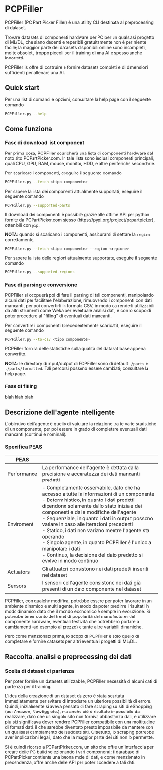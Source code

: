 
# PCPFiller

PCPFiller (PC Part Picker Filler) è una utility CLI destinata al preprocessing di dataset.

Trovare datasets di componenti hardware per PC per un qualsiasi progetto di ML/DL, che siano decenti e reperibili gratuitamente non è per niente facile; la maggior parte dei datasets disponibili online sono incompleti, molto obsoleti, troppo piccoli per il training di una AI e spesso anche incorretti.

PCPFiller is offre di costruire e fornire datasets completi e di dimensioni sufficienti per allenare una AI.

## Quick start

Per una list di comandi e opzioni, consultare la help page con il seguente comando

```bash
PCPFiller.py --help
```

## Come funziona

### Fase di download list component

Per prima cosa, PCPFiller scaricherà una lista di componenti hardware dal noto sito PCPartPicker.com.
In tale lista sono inclusi componenti principali, quali CPU, GPU, RAM, mouse, monitor, HDD, e altre periferiche secondarie.

Per scaricare i componenti, eseguire il seguente comando

```bash
PCPFiller.py --fetch <tipo componente>
```

Per sapere la lista dei componenti attualmente supportati, eseguire il seguente comando

```bash
PCPFiller.py --supported-parts
```

Il download dei componenti è possibile grazie alle ottime API per python fornite da PCPartPicker.com stesso (<https://pypi.org/project/pcpartpicker>), ottenibili con `pip`.

**NOTA**: quando si scaricano i componenti, assicurarsi di settare la `region` correttamente.

```bash
PCPFiller.py --fetch <tipo componente> --region <regione>
```

Per sapere la lista delle regioni attualmente supportate, eseguire il seguente comando

```bash
PCPFiller.py --supported-regions
```

### Fase di parsing e conversione

PCPFiller si occpuerà poi di fare il parsing di tali componenti, manipolando alcuni dati per facilitare l'elaborazione, rimuovendo i componenti con dati mancanti, per poi convertirli in formato CSV, in modo da renderli utilizzabili da altri strumenti come Weka per eventuale analisi dati, e con lo scopo di poter procedere al "filling" di eventuali dati mancanti.

Per convertire i componenti (precedentemente scaricati), eseguire il seguente comando

```bash
PCPFiller.py --to-csv <tipo componente>
```

PCPFiller fornirà delle statistiche sulla qualità del datasat base appena convertito.

**NOTA**: le directory di input/output di PCPFiller sono di default `./parts` e `./parts/formatted`. Tali percorsi possono essere cambiati; consultare la help page.

### Fase di filling

blah blah blah

## Descrizione dell'agente intelligente

L'obiettivo dell'agente è quello di valutare la relazione tra le varie statistiche di un componente, per poi essere in grado di completare eventuali dati mancanti (continui e nominali).

### Specifica PEAS

| PEAS        |                                                                                                                                                                                                                                                                                   |
|-------------|-----------------------------------------------------------------------------------------------------------------------------------------------------------------------------------------------------------------------------------------------------------------------------------|
| Performance | La performance dell'agente è dettata dalla precisione e accuratezza dei dati mancanti predetti                                                                                                                                                                                    |
| Enviroment  | - Completamente osservabile, dato che ha accesso a tutte le informazioni di un componente </br> - Deterministico, in quanto i dati predetti dipendono solamente dallo stato iniziale dei componenti e dalle modifiche dell'agente </br> - Sequenziale, in quanto i dati in output possono variare in baso alle iterazioni precedenti </br> - Statico, i dati non variano mentre l'agente sta operando </br> - Singolo agente, in quanto PCPFiller è l'unico a manipolare i dati </br> - Continuo, la decisione del dato predetto si evolve in modo continuo |
| Actuators   | Gli attuatori consistono nei dati predetti inseriti nel dataset                                                                                                                                                                                                                                                                            |
| Sensors     | I sensori dell'agente consistono nei dati già presenti di un dato componente nel dataset                                                                                                                                                                                                                                                                              |

PCPFiller, con qualche modifica, potrebbe essere per poter lavorare in un ambiente dinamico e multi agente, in modo da poter predirre i risultati in modo dinamico dato che il mondo economico è sempre in evoluzione.
Si potrebbe tener conto del trend di popolarità del manufacturer del componente hardware, eventuali festività che potrebbero portare a cambiamenti (ad esempio al prezzo) e tante altre variabili dinamiche.

Però come menzionato prima, lo scopo di PCPFiller è solo quello di completare e fornire datasets per altri eventuali progetti di ML/DL.

## Raccolta, analisi e preprocessing dei dati

### Scelta di dataset di partenza

Per poter fornire un datasets utilizzabile, PCPFiller necessità di alcuni dati di partenza per il training.

L'idea della creazione di un dataset da zero è stata scartata immediatamente per evitare di introdurre un ulteriore possibilità di errore.
Quindi, inizialmente si aveva pensato di fare scraping su siti di eShopping (es: Amazon, NewEgg etc.), ma anche ciò è risultato impossibile da realizzare,
dato che un singolo sito non forniva abbastanza dati, e utilizzare piu siti significava dover rendere PCPFiller compatibile con una moltitudine di formati dati,
il che sarebbe diventato presto impossibile da mantere con un qualisasi cambiamento dei suddetti siti. Oltretutto, lo scraping potrebbe aver implicazioni legali,
dato che la maggior parte dei siti non lo permettte.

Si è quindi ricorso a PCPartPicker.com, un sito che offre un'interfaccia per creare delle PC build selezionando i vari componenti; il database di PCPartPicker contiente una buona mole di dati,
e come menzionato in precendenza, offre anche delle API per poter accedere a tali dati.

